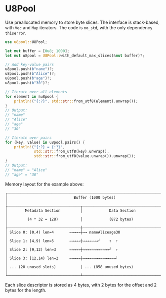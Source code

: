 # U8Pool

Use preallocated memory to store byte slices. The interface is stack-based, with `Vec` and `Map` iterators. The code is `no_std`, with the only dependency `thiserror`.

```rust
use u8pool::U8Pool;

let mut buffer = [0u8; 1000];
let mut u8pool = U8Pool::with_default_max_slices(&mut buffer)?;

// Add key-value pairs
u8pool.push(b"name")?;
u8pool.push(b"Alice")?;
u8pool.push(b"age")?;
u8pool.push(b"30")?;

// Iterate over all elements
for element in &u8pool {
    println!("{:?}", std::str::from_utf8(element).unwrap());
}
// Output:
// "name"
// "Alice"
// "age"
// "30"

// Iterate over pairs
for (key, value) in u8pool.pairs() {
    println!("{:?} = {:?}", 
             std::str::from_utf8(key).unwrap(),
             std::str::from_utf8(value.unwrap()).unwrap());
}
// Output:
// "name" = "Alice"
// "age" = "30"
```

Memory layout for the example above:

```
┌─────────────────────────────────────────────────────────────────────────┐
│                              Buffer (1000 bytes)                        │
├─────────────────────────────────┬───────────────────────────────────────┤
│        Metadata Section         │            Data Section               │
│         (4 * 32 = 128)          │            (872 bytes)                │
├─────────────────────────────────┼───────────────────────────────────────┤
│ Slice 0: [0,4) len=4       →→→→→┼→→ nameAliceage30                      │
│ Slice 1: [4,9) len=5       →→→→→┼→→→→→→→┘    ↑  ↑                       │
│ Slice 2: [9,12) len=3      →→→→→┼→→→→→→→→→→→→┘  ↑                       │
│ Slice 3: [12,14) len=2     →→→→→┼→→→→→→→→→→→→→→→┘                       │
│ ... (28 unused slots)           │ ... (858 unused bytes)                │
└─────────────────────────────────┴───────────────────────────────────────┘
```

Each slice descriptor is stored as 4 bytes, with 2 bytes for the offset and 2 bytes for the length.